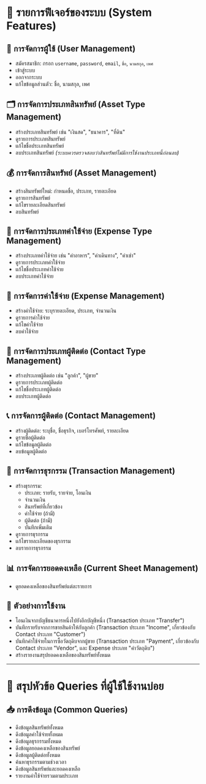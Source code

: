 # 📘 รายการฟีเจอร์ของระบบ (System Features)

## 👤 การจัดการผู้ใช้ (User Management)
- สมัครสมาชิก: กรอก `username`, `password`, `email`, `ชื่อ`, `นามสกุล`, `เพศ`
- เข้าสู่ระบบ
- ออกจากระบบ
- แก้ไขข้อมูลส่วนตัว: ชื่อ, นามสกุล, เพศ

## 🗂 การจัดการประเภทสินทรัพย์ (Asset Type Management)
- สร้างประเภทสินทรัพย์ เช่น "เงินสด", "ธนาคาร", "ที่ดิน"
- ดูรายการประเภทสินทรัพย์
- แก้ไขชื่อประเภทสินทรัพย์
- ลบประเภทสินทรัพย์ *(ระบบควรตรวจสอบว่าสินทรัพย์ไม่มีการใช้งานประเภทนี้ก่อนลบ)*

## 💰 การจัดการสินทรัพย์ (Asset Management)
- สร้างสินทรัพย์ใหม่: กำหนดชื่อ, ประเภท, รายละเอียด
- ดูรายการสินทรัพย์
- แก้ไขรายละเอียดสินทรัพย์
- ลบสินทรัพย์

## 💸 การจัดการประเภทค่าใช้จ่าย (Expense Type Management)
- สร้างประเภทค่าใช้จ่าย เช่น "ค่าอาหาร", "ค่าเดินทาง", "ค่าเช่า"
- ดูรายการประเภทค่าใช้จ่าย
- แก้ไขชื่อประเภทค่าใช้จ่าย
- ลบประเภทค่าใช้จ่าย

## 🧾 การจัดการค่าใช้จ่าย (Expense Management)
- สร้างค่าใช้จ่าย: ระบุรายละเอียด, ประเภท, จำนวนเงิน
- ดูรายการค่าใช้จ่าย
- แก้ไขค่าใช้จ่าย
- ลบค่าใช้จ่าย

## 📇 การจัดการประเภทผู้ติดต่อ (Contact Type Management)
- สร้างประเภทผู้ติดต่อ เช่น "ลูกค้า", "ผู้ขาย"
- ดูรายการประเภทผู้ติดต่อ
- แก้ไขชื่อประเภทผู้ติดต่อ
- ลบประเภทผู้ติดต่อ

## 📞 การจัดการผู้ติดต่อ (Contact Management)
- สร้างผู้ติดต่อ: ระบุชื่อ, ชื่อธุรกิจ, เบอร์โทรศัพท์, รายละเอียด
- ดูรายชื่อผู้ติดต่อ
- แก้ไขข้อมูลผู้ติดต่อ
- ลบข้อมูลผู้ติดต่อ

## 🔁 การจัดการธุรกรรม (Transaction Management)
- สร้างธุรกรรม:
  - ประเภท: รายรับ, รายจ่าย, โอนเงิน
  - จำนวนเงิน
  - สินทรัพย์ที่เกี่ยวข้อง
  - ค่าใช้จ่าย (ถ้ามี)
  - ผู้ติดต่อ (ถ้ามี)
  - บันทึกเพิ่มเติม
- ดูรายการธุรกรรม
- แก้ไขรายละเอียดของธุรกรรม
- ลบรายการธุรกรรม

## 📊 การจัดการยอดคงเหลือ (Current Sheet Management)
- ดูยอดคงเหลือของสินทรัพย์แต่ละรายการ

## 🧠 ตัวอย่างการใช้งาน
- โอนเงินจากบัญชีธนาคารหนึ่งไปยังอีกบัญชีหนึ่ง (Transaction ประเภท "Transfer")
- บันทึกรายรับจากการขายสินค้าให้กับลูกค้า (Transaction ประเภท "Income", เกี่ยวข้องกับ Contact ประเภท "Customer")
- บันทึกค่าใช้จ่ายในการซื้อวัตถุดิบจากผู้ขาย (Transaction ประเภท "Payment", เกี่ยวข้องกับ Contact ประเภท "Vendor", และ Expense ประเภท "ค่าวัตถุดิบ")
- สร้างรายงานสรุปยอดคงเหลือของสินทรัพย์ทั้งหมด

---

# 📌 สรุปหัวข้อ Queries ที่ผู้ใช้ใช้งานบ่อย

## 📥 การดึงข้อมูล (Common Queries)
- ดึงข้อมูลสินทรัพย์ทั้งหมด
- ดึงข้อมูลค่าใช้จ่ายทั้งหมด
- ดึงข้อมูลธุรกรรมทั้งหมด
- ดึงข้อมูลยอดคงเหลือของสินทรัพย์
- ดึงข้อมูลผู้ติดต่อทั้งหมด
- ค้นหาธุรกรรมตามช่วงเวลา
- ดึงข้อมูลสินทรัพย์และยอดคงเหลือ
- รายงานค่าใช้จ่ายรวมตามประเภท
